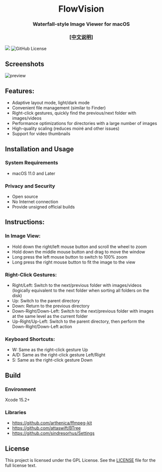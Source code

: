 
<p align="center">
<h1 align="center">FlowVision</h1>
<h3 align="center">Waterfall-style Image Viewer for macOS<br><br><a href="./README_zh.md">[中文说明]</a></h3> 
</p>

[![](https://img.shields.io/github/release/netdcy/FlowVision.svg)](https://github.com/netdcy/FlowVision/releases/latest?color=blue "GitHub release") ![GitHub License](https://img.shields.io/github/license/netdcy/FlowVision?color=blue)


## Screenshots

![preview](https://netdcy.github.io/FlowVision/docs/preview.jpg)

## Features:
 - Adaptive layout mode, light/dark mode
 - Convenient file management (similar to Finder)
 - Right-click gestures, quickly find the previous/next folder with images/videos
 - Performance optimizations for directories with a large number of images
 - High-quality scaling (reduces moiré and other issues)
 - Support for video thumbnails

## Installation and Usage

### System Requirements

 - macOS 11.0 and Later

### Privacy and Security

 - Open source
 - No Internet connection
 - Provide unsigned official builds

## Instructions:
### In Image View:
 - Hold down the right/left mouse button and scroll the wheel to zoom
 - Hold down the middle mouse button and drag to move the window
 - Long press the left mouse button to switch to 100% zoom
 - Long press the right mouse button to fit the image to the view
### Right-Click Gestures:
 - Right/Left: Switch to the next/previous folder with images/videos (logically equivalent to the next folder when sorting all folders on the disk)
 - Up: Switch to the parent directory
 - Down: Return to the previous directory
 - Down-Right/Down-Left: Switch to the next/previous folder with images at the same level as the current folder
 - Up-Right/Up-Left: Switch to the parent directory, then perform the Down-Right/Down-Left action
### Keyboard Shortcuts:
 - W: Same as the right-click gesture Up
 - A/D: Same as the right-click gesture Left/Right
 - S: Same as the right-click gesture Down

## Build

### Environment

Xcode 15.2+

### Libraries

 - https://github.com/arthenica/ffmpeg-kit
 - https://github.com/attaswift/BTree
 - https://github.com/sindresorhus/Settings

## License

This project is licensed under the GPL License. See the [LICENSE](https://github.com/netdcy/FlowVision/blob/main/LICENSE) file for the full license text.
